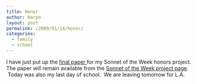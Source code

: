 ```yaml
---
title: Honor
author: Harpo
layout: post
permalink: /2009/01/14/honor/
categories:
  - family
  - school
---
```

I have just put up the [final paper ][1] for my Sonnet of the Week honors project. The paper will remain available from the [Sonnet of the Week project page][2].  Today was also my last day of school.  We are leaving tomorrow for L.A.

 [1]: http://harpojaeger.com/wp-content/uploads/2008/09/paper.pdf
 [2]: http://harpojaeger.com/projects/sonnet-of-the-week